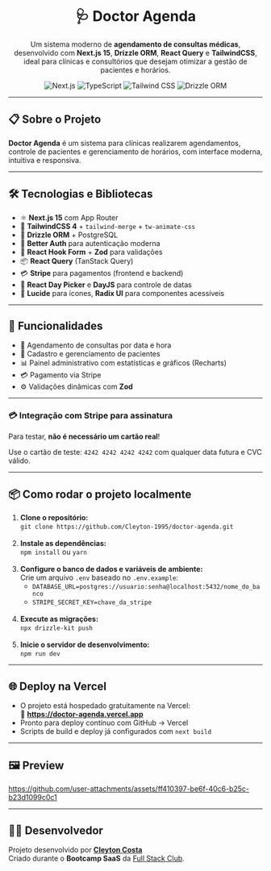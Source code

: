 <h1 align="center">🩺 Doctor Agenda</h1>

<p align="center">
  Um sistema moderno de <strong>agendamento de consultas médicas</strong>, desenvolvido com <strong>Next.js 15</strong>, <strong>Drizzle ORM</strong>, <strong>React Query</strong> e <strong>TailwindCSS</strong>, ideal para clínicas e consultórios que desejam otimizar a gestão de pacientes e horários.
</p>

<p align="center">
  <img src="https://img.shields.io/badge/Next.js-15.3.3-black?logo=nextdotjs" alt="Next.js" />
  <img src="https://img.shields.io/badge/TypeScript-5-blue?logo=typescript" alt="TypeScript" />
  <img src="https://img.shields.io/badge/TailwindCSS-4-38BDF8?logo=tailwindcss" alt="Tailwind CSS" />
  <img src="https://img.shields.io/badge/Drizzle_ORM-lightgrey?logo=postgresql" alt="Drizzle ORM" />
</p>

<hr />

<h2>📋 Sobre o Projeto</h2>

<p>
  <strong>Doctor Agenda</strong> é um sistema para clínicas realizarem agendamentos, controle de pacientes e gerenciamento de horários, com interface moderna, intuitiva e responsiva.
</p>

<hr />

<h2>🛠️ Tecnologias e Bibliotecas</h2>

<ul>
  <li>⚛️ <strong>Next.js 15</strong> com App Router</li>
  <li>🎨 <strong>TailwindCSS 4</strong> + <code>tailwind-merge</code> + <code>tw-animate-css</code></li>
  <li>🧩 <strong>Drizzle ORM</strong> + PostgreSQL</li>
  <li>🔐 <strong>Better Auth</strong> para autenticação moderna</li>
  <li>🧾 <strong>React Hook Form</strong> + <strong>Zod</strong> para validações</li>
  <li>📦 <strong>React Query</strong> (TanStack Query)</li>
  <li>💳 <strong>Stripe</strong> para pagamentos (frontend e backend)</li>
  <li>📅 <strong>React Day Picker</strong> e <strong>DayJS</strong> para controle de datas</li>
  <li>🧠 <strong>Lucide</strong> para ícones, <strong>Radix UI</strong> para componentes acessíveis</li>
</ul>

<hr />

<h2>🚀 Funcionalidades</h2>

<ul>
  <li>📆 Agendamento de consultas por data e hora</li>
  <li>👤 Cadastro e gerenciamento de pacientes</li>
  <li>📊 Painel administrativo com estatísticas e gráficos (Recharts)</li>
  <li>💳 Pagamento via Stripe</li>
  <li>⚙️ Validações dinâmicas com <strong>Zod</strong></li>
</ul>

<hr />

<h3>💳 Integração com Stripe para assinatura</h3>
<p>Para testar, <strong>não é necessário um cartão real</strong>!</p>
<p>Use o cartão de teste: <code>4242 4242 4242 4242</code> com qualquer data futura e CVC válido.</p>

<hr/>

<h2>📦 Como rodar o projeto localmente</h2>

<ol>
  <li><strong>Clone o repositório:</strong><br />
    <code>git clone https://github.com/Cleyton-1995/doctor-agenda.git</code>
  </li><br />

  <li><strong>Instale as dependências:</strong><br />
    <code>npm install</code> ou <code>yarn</code>
  </li><br />

  <li><strong>Configure o banco de dados e variáveis de ambiente:</strong><br />
    Crie um arquivo <code>.env</code> baseado no <code>.env.example</code>:
    <ul>
      <li><code>DATABASE_URL=postgres://usuario:senha@localhost:5432/nome_do_banco</code></li>
      <li><code>STRIPE_SECRET_KEY=chave_da_stripe</code></li>
    </ul>
  </li><br />

  <li><strong>Execute as migrações:</strong><br />
    <code>npx drizzle-kit push</code>
  </li><br />

  <li><strong>Inicie o servidor de desenvolvimento:</strong><br />
    <code>npm run dev</code>
  </li>
</ol>

<hr />

<h2>🌐 Deploy na Vercel</h2>

<ul>
  <li>
    O projeto está hospedado gratuitamente na Vercel:
    <br />
    🔗 <strong><a href="https://doctor-agenda.vercel.app" target="_blank">https://doctor-agenda.vercel.app</a></strong>
  </li>
  <li>Pronto para deploy contínuo com GitHub → Vercel</li>
  <li>Scripts de build e deploy já configurados com <code>next build</code></li>
</ul>

<hr />

<h2>🖼️ Preview</h2>

<p align="center">
  <!-- Substitua por prints reais -->

https://github.com/user-attachments/assets/ff410397-be6f-40c6-b25c-b23d1099c0c1

</p>

<hr />

<h2>👨‍💻 Desenvolvedor</h2>

<p>
  Projeto desenvolvido por <a href="https://github.com/Cleyton-1995" target="_blank"><strong>Cleyton Costa</strong></a><br />
  Criado durante o <strong>Bootcamp SaaS</strong> da <a href="https://fullstackclub.com.br" target="_blank">Full Stack Club</a>.
</p>
